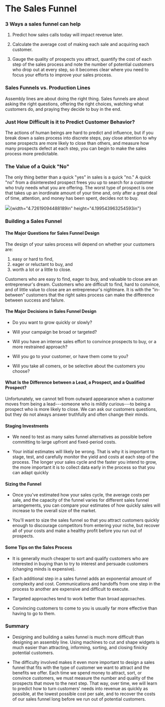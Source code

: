 # The Sales Funnel

### 3 Ways a sales funnel can help

1. Predict how sales calls today will impact revenue later.

1. Calculate the average cost of making each sale and acquiring each
        customer.

1. Gauge the quality of prospects you attract, quantify the cost of each
        step of the sales process and note the number of potential customers who
        drop out at every step, so it becomes clear where you need to focus your
        efforts to improve your sales process.

### Sales Funnels vs. Production Lines

Assembly lines are about doing the right thing. Sales funnels
are about asking the right questions, offering the right
choices, watching what customers do, and praying they decide to
buy in the end.

### Just How Difficult is it to Predict Customer Behavior?

The actions of human beings are hard to predict and influence,
but if you break down a sales process into discrete steps, pay
close attention to why some prospects are more likely to close
than others, and measure how many prospects defect at each step,
you can begin to make the sales process more predictable.

### The Value of a Quick "No"

The only thing better than a quick "yes" in sales is a quick
"no." A quick "no" from a disinterested prospect frees you up to
search for a customer who truly needs what you are offering. The
worst type of prospect is one that takes up an inordinate amount
of your time and, only after a great deal of time, attention,
and money has been spent, decides not to buy.

![](media/image13.tiff){width="4.72619094488189in"
height="4.199543963254593in"}

### Building a Sales Funnel

#### The Major Questions for Sales Funnel Design
The design of your sales process will depend on whether your customers are:

1. easy or hard to find,
1. eager or reluctant to buy, and
1. worth a lot or a little to close.

Customers who are easy to find, eager to buy, and valuable to close
are an entrepreneur's dream. Customers who are difficult to find,
hard to convince, and of little value to close are an entrepreneur's
nightmare. It is with the "in-between" customers that the right
sales process can make the difference between success and failure.

#### The Major Decisions in Sales Funnel Design

-   Do you want to grow quickly or slowly?

-   Will your campaign be broad or targeted?

-   Will you have an intense sales effort to convince prospects to buy,
    or a more restrained approach?

-   Will you go to your customer, or have them come to you?

-   Will you take all comers, or be selective about the customers you
    choose?

#### What Is the Difference between a Lead, a Prospect, and a Qualified Prospect?

Unfortunately, we cannot tell from outward appearance when a
customer moves from being a lead---someone who is mildly
curious---to being a prospect who is more likely to close. We can
ask our customers questions, but they do not always answer
truthfully and often change their minds.

#### Staging Investments

-   We need to test as many sales funnel alternatives as possible before
    committing to large upfront and fixed-period costs.

-   Your initial estimates will likely be wrong. That is why it is
    important to stage, test, and carefully monitor the yield and costs
    at each step of the process. The longer your sales cycle and the
    faster you intend to grow, the more important it is to collect data
    early in the process so that you can adapt quickly

#### Sizing the Funnel

-   Once you've estimated how your sales cycle, the average costs per
    sale, and the capacity of the funnel varies for different sales
    funnel arrangements, you can compare your estimates of how quickly
    sales will increase to the overall size of the market.

-   You'll want to size the sales funnel so that you attract customers
    quickly enough to discourage competitors from entering your niche,
    but recover all of your costs and make a healthy profit before you
    run out of prospects.

#### Some Tips on the Sales Process

-   It is generally much cheaper to sort and qualify customers who are
    interested in buying than to try to interest and persuade customers
    (changing minds is expensive).

-   Each additional step in a sales funnel adds an exponential amount of
    complexity and cost. Communications and handoffs from one step in
    the process to another are expensive and difficult to execute.

-   Targeted approaches tend to work better than broad approaches.

-   Convincing customers to come to you is usually far more effective
    than having to go to them.

### Summary

-   Designing and building a sales funnel is much more difficult than
    designing an assembly line. Using machines to cut and shape widgets
    is much easier than attracting, informing, sorting, and closing
    finicky potential customers.

-   The difficulty involved makes it even more important to design a
    sales funnel that fits with the type of customer we want to attract
    and the benefits we offer. Each time we spend money to attract,
    sort, or convince customers, we must measure the number and quality
    of the prospects that move to the next step. That way, over time, we
    will learn to predict how to turn customers' needs into revenue as
    quickly as possible, at the lowest possible cost per sale, and to
    recover the costs of our sales funnel long before we run out of
    potential customers.